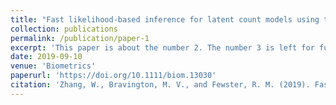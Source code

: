 ```yaml
---
title: "Fast likelihood-based inference for latent count models using the saddlepoint approximation"
collection: publications
permalink: /publication/paper-1
excerpt: 'This paper is about the number 2. The number 3 is left for future work.'
date: 2019-09-10
venue: 'Biometrics'
paperurl: 'https://doi.org/10.1111/biom.13030'
citation: 'Zhang, W., Bravington, M. V., and Fewster, R. M. (2019). Fast likelihood-based inference for latent count models using the saddlepoint approximation. <i>Biometrics<i>, 75 (3), 723 – 733.'
---
```

